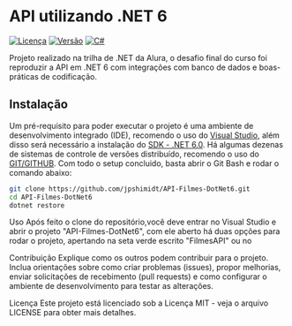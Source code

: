 # API utilizando .NET 6

[![Licença](https://img.shields.io/badge/licença-MIT-blue.svg)](https://opensource.org/licenses/MIT)
[![Versão](https://img.shields.io/badge/versão-1.0.0-green.svg)](https://github.com/seu-usuario/seu-repositorio/releases/tag/v1.0.0)
[![C#](https://img.shields.io/badge/C%23-%E2%9D%A4-blue)](https://docs.microsoft.com/en-us/dotnet/csharp/)

Projeto realizado na trilha de .NET da Alura, o desafio final do curso foi reproduzir a API em .NET 6 com integrações com banco de dados e boas-práticas de codificação.

## Instalação

Um pré-requisito para poder executar o projeto é uma ambiente de desenvolvimento integrado (IDE), recomendo o uso do [Visual Studio](https://visualstudio.microsoft.com/pt-br/thank-you-downloading-visual-studio/?sku=Community&channel=Release&version=VS2022&source=VSLandingPage&cid=2030&passive=false), além disso será necessário a instalação do [SDK - .NET 6.0](https://dotnet.microsoft.com/pt-br/download/dotnet/6.0). Há algumas dezenas de sistemas de controle de versões distribuído, recomendo o uso do [GIT/GITHUB](https://git-scm.com/downloads).
Com todo o setup concluido, basta abrir o Git Bash e rodar o comando abaixo:

```bash
git clone https://github.com/jpshimidt/API-Filmes-DotNet6.git
cd API-Filmes-DotNet6
dotnet restore
```

Uso
Após feito o clone do repositório,você deve entrar no Visual Studio e abrir o projeto "API-Filmes-DotNet6", com ele aberto há duas opções para rodar o projeto, apertando na seta verde escrito "FilmesAPI" ou no 

Contribuição
Explique como os outros podem contribuir para o projeto. Inclua orientações sobre como criar problemas (issues), propor melhorias, enviar solicitações de recebimento (pull requests) e como configurar o ambiente de desenvolvimento para testar as alterações.

Licença
Este projeto está licenciado sob a Licença MIT - veja o arquivo LICENSE para obter mais detalhes.
